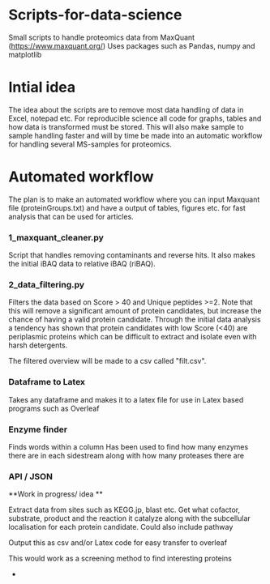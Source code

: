 # Scripts-for-data-science
Small scripts to handle proteomics data from MaxQuant (https://www.maxquant.org/)
Uses packages such as Pandas, numpy and matplotlib

# Intial idea
The idea about the scripts are to remove most data handling of data in Excel, notepad etc. For reproducible science all code for graphs, tables and how data is transformed must be stored. 
This will also make sample to sample handling faster and will by time be made into an automatic workflow for handling several MS-samples for proteomics. 

# Automated workflow
The plan is to make an automated workflow where you can input Maxquant file (proteinGroups.txt) and have a output of tables, figures etc. for fast analysis that can be used for articles. 

### 1_maxquant_cleaner.py

Script that handles removing contaminants and reverse hits. It also makes the initial iBAQ data to relative iBAQ (riBAQ). 

### 2_data_filtering.py

Filters the data based on Score > 40 and Unique peptides >=2. Note that this will remove a significant amount of protein candidates, but increase the chance of having a valid protein candidate. Through the initial data analysis a tendency has shown that protein candidates with low Score (<40) are periplasmic proteins which can be difficult to extract and isolate even with harsh detergents. 

The filtered overview will be made to a csv called "filt.csv". 

### Dataframe to Latex 

Takes any dataframe and makes it to a latex file for use in Latex based programs such as Overleaf 


### Enzyme finder
 
Finds words within a column
Has been used to find how many enzymes there are in each sidestream along with how many proteases there are

### API / JSON

**Work in progress/ idea ** 

Extract data from sites such as KEGG.jp, blast etc. 
Get what cofactor, substrate, product and the reaction it catalyze along with the subcellular localisation for each protein candidate. Could also include pathway

Output this as csv and/or Latex code for easy transfer to overleaf

This would work as a screening method to find interesting proteins 


 - 

